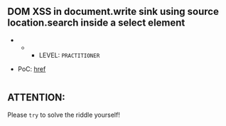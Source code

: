 ## DOM XSS in document.write sink using source location.search inside a select element

- - - LEVEL: `PRACTITIONER`

- PoC: [href](https://streamable.com/qsd7nx)

![]()

## ATTENTION:
Please `try` to solve the riddle yourself!


